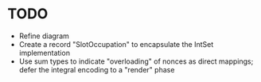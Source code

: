 # TODO

* Refine diagram
* Create a record "SlotOccupation" to encapsulate the IntSet implementation
* Use sum types to indicate "overloading" of nonces as direct mappings; defer
  the integral encoding to a "render" phase
